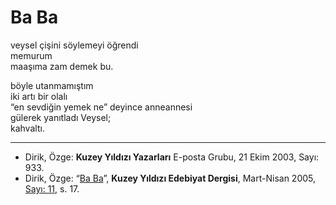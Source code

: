 # Ba Ba  
  
veysel çişini söylemeyi öğrendi  
memurum  
maaşıma zam demek bu.  
  
böyle utanmamıştım  
iki artı bir olalı  
“en sevdiğin yemek ne” deyince anneannesi  
gülerek yanıtladı Veysel;  
kahvaltı.

---
- Dirik, Özge: **Kuzey Yıldızı Yazarları** E-posta Grubu, 21 Ekim 2003, Sayı: 933.
- Dirik, Özge: “[Ba Ba](https://kuzeyyildizi.com/dergi/11/ba.ba)”, **Kuzey Yıldızı Edebiyat Dergisi**, Mart-Nisan 2005, [Sayı: 11](https://kuzeyyildizi.com/files/ky11.pdf), s. 17.
